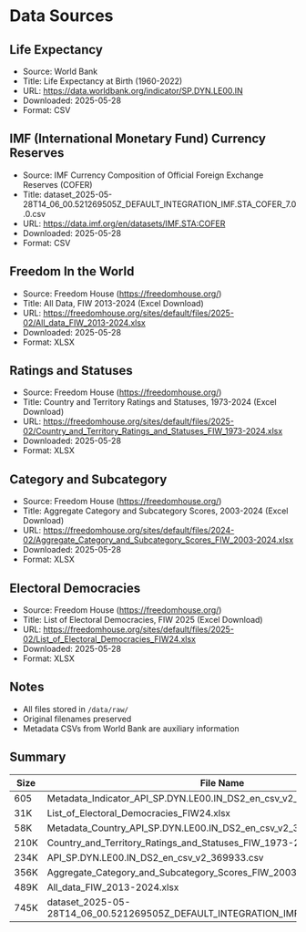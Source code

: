 # Data Sources

## Life Expectancy
- Source: World Bank
- Title: Life Expectancy at Birth (1960-2022)
- URL: https://data.worldbank.org/indicator/SP.DYN.LE00.IN
- Downloaded: 2025-05-28
- Format: CSV

## IMF (International Monetary Fund) Currency Reserves
- Source: IMF Currency Composition of Official Foreign Exchange Reserves (COFER)
- Title: dataset_2025-05-28T14_06_00.521269505Z_DEFAULT_INTEGRATION_IMF.STA_COFER_7.0.0.csv
- URL: https://data.imf.org/en/datasets/IMF.STA:COFER
- Downloaded: 2025-05-28
- Format: CSV

## Freedom In the World
- Source: Freedom House (https://freedomhouse.org/)
- Title: All Data, FIW 2013-2024 (Excel Download)
- URL: https://freedomhouse.org/sites/default/files/2025-02/All_data_FIW_2013-2024.xlsx
- Downloaded: 2025-05-28
- Format: XLSX

## Ratings and Statuses
- Source: Freedom House (https://freedomhouse.org/)
- Title: Country and Territory Ratings and Statuses, 1973-2024 (Excel Download)
- URL: https://freedomhouse.org/sites/default/files/2025-02/Country_and_Territory_Ratings_and_Statuses_FIW_1973-2024.xlsx
- Downloaded: 2025-05-28
- Format: XLSX

## Category and Subcategory
- Source: Freedom House (https://freedomhouse.org/)
- Title: Aggregate Category and Subcategory Scores, 2003-2024 (Excel Download)
- URL: https://freedomhouse.org/sites/default/files/2024-02/Aggregate_Category_and_Subcategory_Scores_FIW_2003-2024.xlsx
- Downloaded: 2025-05-28
- Format: XLSX

## Electoral Democracies
- Source: Freedom House (https://freedomhouse.org/)
- Title: List of Electoral Democracies, FIW 2025 (Excel Download)
- URL: https://freedomhouse.org/sites/default/files/2025-02/List_of_Electoral_Democracies_FIW24.xlsx
- Downloaded: 2025-05-28
- Format: XLSX

## Notes

- All files stored in `/data/raw/`
- Original filenames preserved
- Metadata CSVs from World Bank are auxiliary information

## Summary

| Size | File Name                                                                 |
|------|---------------------------------------------------------------------------|
| 605  | Metadata_Indicator_API_SP.DYN.LE00.IN_DS2_en_csv_v2_369933.csv            |
| 31K  | List_of_Electoral_Democracies_FIW24.xlsx                                  |
| 58K  | Metadata_Country_API_SP.DYN.LE00.IN_DS2_en_csv_v2_369933.csv              |
| 210K | Country_and_Territory_Ratings_and_Statuses_FIW_1973-2024.xlsx            |
| 234K | API_SP.DYN.LE00.IN_DS2_en_csv_v2_369933.csv                               |
| 356K | Aggregate_Category_and_Subcategory_Scores_FIW_2003-2024.xlsx              |
| 489K | All_data_FIW_2013-2024.xlsx                                               |
| 745K | dataset_2025-05-28T14_06_00.521269505Z_DEFAULT_INTEGRATION_IMF.STA_COFER_7.0.0.csv |

